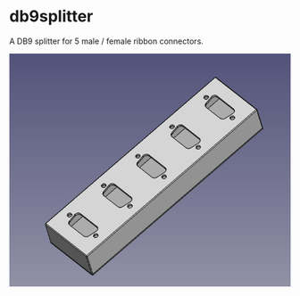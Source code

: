 # db9splitter
A DB9 splitter for 5 male / female ribbon connectors.

![db9splitter](db9splitter.png)

